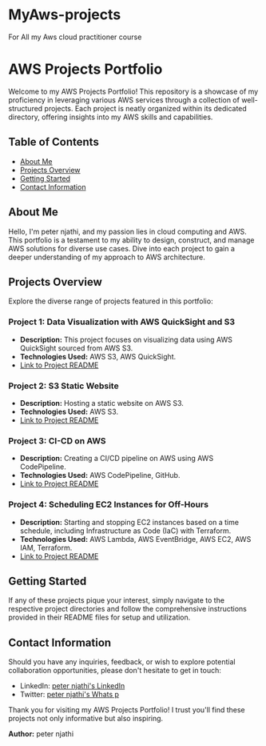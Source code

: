 # MyAws-projects
For  All my Aws cloud practitioner course

# AWS Projects Portfolio

Welcome to my AWS Projects Portfolio! This repository is a showcase of my proficiency in leveraging various AWS services through a collection of well-structured projects. Each project is neatly organized within its dedicated directory, offering insights into my AWS skills and capabilities.

## Table of Contents

- [About Me](#about-me)
- [Projects Overview](#projects-overview)
- [Getting Started](#getting-started)
- [Contact Information](#contact-information)

## About Me

Hello, I'm peter njathi, and my passion lies in cloud computing and AWS. This portfolio is a testament to my ability to design, construct, and manage AWS solutions for diverse use cases. Dive into each project to gain a deeper understanding of my approach to AWS architecture.

## Projects Overview

Explore the diverse range of projects featured in this portfolio:

### Project 1: Data Visualization with AWS QuickSight and S3

- **Description:** This project focuses on visualizing data using AWS QuickSight sourced from AWS S3.
- **Technologies Used:** AWS S3, AWS QuickSight.
- [Link to Project README](./project1/README.md)

### Project 2: S3 Static Website

- **Description:** Hosting a static website on AWS S3.
- **Technologies Used:** AWS S3.
- [Link to Project README](./project2/README.md)

### Project 3: CI-CD on AWS

- **Description:** Creating a CI/CD pipeline on AWS using AWS CodePipeline.
- **Technologies Used:** AWS CodePipeline, GitHub.
- [Link to Project README](./project3/README.md)

### Project 4: Scheduling EC2 Instances for Off-Hours

- **Description:** Starting and stopping EC2 instances based on a time schedule, including Infrastructure as Code (IaC) with Terraform.
- **Technologies Used:** AWS Lambda, AWS EventBridge, AWS EC2, AWS IAM, Terraform.
- [Link to Project README](./project4/README.md)

## Getting Started

If any of these projects pique your interest, simply navigate to the respective project directories and follow the comprehensive instructions provided in their README files for setup and utilization.

## Contact Information

Should you have any inquiries, feedback, or wish to explore potential collaboration opportunities, please don't hesitate to get in touch:

- LinkedIn: [peter njathi's LinkedIn](www.linkedin.com/in/peter-njathi-99b5b2274)
- Twitter: [peter njathi's Whats p](https://wa/+254790305882)

Thank you for visiting my AWS Projects Portfolio! I trust you'll find these projects not only informative but also inspiring.

**Author:** peter njathi

